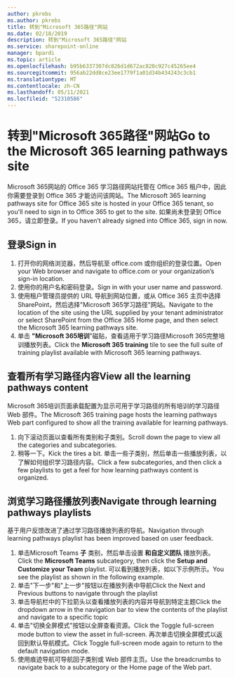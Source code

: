 ```yaml
---
author: pkrebs
ms.author: pkrebs
title: 转到"Microsoft 365路径"网站
ms.date: 02/18/2019
description: 转到"Microsoft 365路径"网站
ms.service: sharepoint-online
manager: bpardi
ms.topic: article
ms.openlocfilehash: b95b6337307dc826d1d672ac820c927c45265ee4
ms.sourcegitcommit: 956ab22dd8ce23ee1779f1a01d34b434243c3cb1
ms.translationtype: MT
ms.contentlocale: zh-CN
ms.lasthandoff: 05/11/2021
ms.locfileid: "52310586"
---
```

# <a name="go-to-the-microsoft-365-learning-pathways-site"></a><span data-ttu-id="70e86-103">转到"Microsoft 365路径"网站</span><span class="sxs-lookup"><span data-stu-id="70e86-103">Go to the Microsoft 365 learning pathways site</span></span>

<span data-ttu-id="70e86-104">Microsoft 365网站的 Office 365 学习路径网站托管在 Office 365 租户中，因此你需要登录到 Office 365 才能访问该网站。</span><span class="sxs-lookup"><span data-stu-id="70e86-104">The Microsoft 365 learning pathways site for Office 365 site is hosted in your Office 365 tenant, so you'll need to sign in to Office 365 to get to the site.</span></span> <span data-ttu-id="70e86-105">如果尚未登录到 Office 365，请立即登录。</span><span class="sxs-lookup"><span data-stu-id="70e86-105">If you haven’t already signed into Office 365, sign in now.</span></span> 

## <a name="sign-in"></a><span data-ttu-id="70e86-106">登录</span><span class="sxs-lookup"><span data-stu-id="70e86-106">Sign in</span></span>  

1.  <span data-ttu-id="70e86-107">打开你的网络浏览器，然后导航至 office.com 或你组织的登录位置。</span><span class="sxs-lookup"><span data-stu-id="70e86-107">Open your Web browser and navigate to office.com or your organization’s sign-in location.</span></span> 
2.  <span data-ttu-id="70e86-108">使用你的用户名和密码登录。</span><span class="sxs-lookup"><span data-stu-id="70e86-108">Sign in with your user name and password.</span></span>
3.  <span data-ttu-id="70e86-109">使用租户管理员提供的 URL 导航到网站位置，或从 Office 365 主页中选择 SharePoint，然后选择"Microsoft 365学习路径"网站。</span><span class="sxs-lookup"><span data-stu-id="70e86-109">Navigate to the location of the site using the URL supplied by your tenant administrator or select SharePoint from the Office 365 Home page, and then select the Microsoft 365 learning pathways site.</span></span> 
5. <span data-ttu-id="70e86-110">单击 **"Microsoft 365培训**"磁贴，查看适用于学习路径Microsoft 365完整培训播放列表。</span><span class="sxs-lookup"><span data-stu-id="70e86-110">Click the **Microsoft 365 training** tile to see the full suite of training playlist available with Microsoft 365 learning pathways.</span></span> 

## <a name="view-all-the-learning-pathways-content"></a><span data-ttu-id="70e86-111">查看所有学习路径内容</span><span class="sxs-lookup"><span data-stu-id="70e86-111">View all the learning pathways content</span></span>
<span data-ttu-id="70e86-112">Microsoft 365培训页面承载配置为显示可用于学习路径的所有培训的学习路径 Web 部件。</span><span class="sxs-lookup"><span data-stu-id="70e86-112">The Microsoft 365 training page hosts the learning pathways Web part configured to show all the training available for learning pathways.</span></span> 

1. <span data-ttu-id="70e86-113">向下滚动页面以查看所有类别和子类别。</span><span class="sxs-lookup"><span data-stu-id="70e86-113">Scroll down the page to view all the categories and subcategories.</span></span>
2. <span data-ttu-id="70e86-114">稍等一下。</span><span class="sxs-lookup"><span data-stu-id="70e86-114">Kick the tires a bit.</span></span> <span data-ttu-id="70e86-115">单击一些子类别，然后单击一些播放列表，以了解如何组织学习路径内容。</span><span class="sxs-lookup"><span data-stu-id="70e86-115">Click a few subcategories, and then click a few playlists to get a feel for how learning pathways content is organized.</span></span> 

## <a name="navigate-through-learning-pathways-playlists"></a><span data-ttu-id="70e86-116">浏览学习路径播放列表</span><span class="sxs-lookup"><span data-stu-id="70e86-116">Navigate through learning pathways playlists</span></span>
<span data-ttu-id="70e86-117">基于用户反馈改进了通过学习路径播放列表的导航。</span><span class="sxs-lookup"><span data-stu-id="70e86-117">Navigation through learning pathways playlist has been improved based on user feedback.</span></span> 

1. <span data-ttu-id="70e86-118">单击Microsoft Teams **子** 类别，然后单击设置 **和自定义团队** 播放列表。</span><span class="sxs-lookup"><span data-stu-id="70e86-118">Click the **Microsoft Teams** subcategory, then click the **Setup and Customize your Team** playlist.</span></span> <span data-ttu-id="70e86-119">可以看到播放列表，如以下示例所示。</span><span class="sxs-lookup"><span data-stu-id="70e86-119">You see the playlist as shown in the following example.</span></span>
2. <span data-ttu-id="70e86-120">单击"下一步"和"上一步"按钮以在播放列表中导航</span><span class="sxs-lookup"><span data-stu-id="70e86-120">Click the Next and Previous buttons to navigate through the playlist</span></span>
3. <span data-ttu-id="70e86-121">单击导航栏中的下拉箭头以查看播放列表的内容并导航到特定主题</span><span class="sxs-lookup"><span data-stu-id="70e86-121">Click the dropdown arrow in the navigation bar to view the contents of the playlist and navigate to a specific topic</span></span>
4. <span data-ttu-id="70e86-122">单击"切换全屏模式"按钮以全屏查看资源。</span><span class="sxs-lookup"><span data-stu-id="70e86-122">Click the Toggle full-screen mode button to view the asset in full-screen.</span></span> <span data-ttu-id="70e86-123">再次单击切换全屏模式以返回到默认导航模式。</span><span class="sxs-lookup"><span data-stu-id="70e86-123">Click Toggle full-screen mode again to return to the default navigation mode.</span></span>
5. <span data-ttu-id="70e86-124">使用痕迹导航可导航回子类别或 Web 部件主页。</span><span class="sxs-lookup"><span data-stu-id="70e86-124">Use the breadcrumbs to navigate back to a subcategory or the Home page of the Web part.</span></span>  

